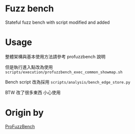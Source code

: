 # Fuzz bench

Stateful fuzz bench with script modified and added

# Usage

整體架構與基本使用方法請參考 profuzzbench 說明

但是執行進入點改為使用 `scripts/execution/profuzzbench_exec_common_showmap.sh`

Bench script 改為採用 `scripts/analysis/bench_edge_store.py`

BTW 改了很多東西 小心使用

# Origin by

[ProFuzzBench](https://github.com/profuzzbench/profuzzbench)
